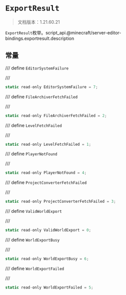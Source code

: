 # `ExportResult`

> 文档版本：1.21.60.21

`ExportResult`枚举。script_api.@minecraft/server-editor-bindings.exportresult.description

## 常量

/// define
`EditorSystemFailure`


///

```js
static read-only EditorSystemFailure = 7;
```


/// define
`FileArchiverFetchFailed`


///

```js
static read-only FileArchiverFetchFailed = 2;
```


/// define
`LevelFetchFailed`


///

```js
static read-only LevelFetchFailed = 1;
```


/// define
`PlayerNotFound`


///

```js
static read-only PlayerNotFound = 4;
```


/// define
`ProjectConverterFetchFailed`


///

```js
static read-only ProjectConverterFetchFailed = 3;
```


/// define
`ValidWorldExport`


///

```js
static read-only ValidWorldExport = 0;
```


/// define
`WorldExportBusy`


///

```js
static read-only WorldExportBusy = 6;
```


/// define
`WorldExportFailed`


///

```js
static read-only WorldExportFailed = 5;
```

